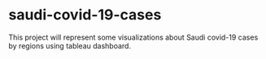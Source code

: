 # saudi-covid-19-cases
This project will represent some visualizations about Saudi covid-19 cases by regions using tableau dashboard.
